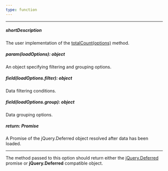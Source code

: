 ```yaml
---
type: function
---
```

---
##### shortDescription
The user implementation of the [totalCount(options)](/api-reference/30%20Data%20Layer/Store/3%20Methods/totalCount(options).md '/Documentation/ApiReference/Data_Layer/CustomStore/Methods/#totalCountoptions') method.

##### param(loadOptions): object
An object specifying filtering and grouping options.

##### field(loadOptions.filter): object
Data filtering conditions.

##### field(loadOptions.group): object
Data grouping options.

##### return: Promise
A Promise of the jQuery.Deferred object resolved after data has been loaded.

---
The method passed to this option should return either the [jQuery.Deferred](https://api.jquery.com/jQuery.Deferred) promise or **jQuery.Deferred** compatible object.